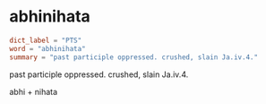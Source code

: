 # abhinihata

``` toml
dict_label = "PTS"
word = "abhinihata"
summary = "past participle oppressed. crushed, slain Ja.iv.4."
```

past participle oppressed. crushed, slain Ja.iv.4.

abhi \+ nihata

